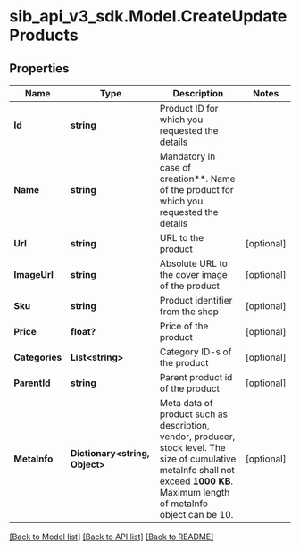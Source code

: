 # sib_api_v3_sdk.Model.CreateUpdateProducts
## Properties

Name | Type | Description | Notes
------------ | ------------- | ------------- | -------------
**Id** | **string** | Product ID for which you requested the details | 
**Name** | **string** | Mandatory in case of creation**. Name of the product for which you requested the details | 
**Url** | **string** | URL to the product | [optional] 
**ImageUrl** | **string** | Absolute URL to the cover image of the product | [optional] 
**Sku** | **string** | Product identifier from the shop | [optional] 
**Price** | **float?** | Price of the product | [optional] 
**Categories** | **List&lt;string&gt;** | Category ID-s of the product | [optional] 
**ParentId** | **string** | Parent product id of the product | [optional] 
**MetaInfo** | **Dictionary&lt;string, Object&gt;** | Meta data of product such as description, vendor, producer, stock level. The size of cumulative metaInfo shall not exceed **1000 KB**. Maximum length of metaInfo object can be 10. | [optional] 

[[Back to Model list]](../README.md#documentation-for-models) [[Back to API list]](../README.md#documentation-for-api-endpoints) [[Back to README]](../README.md)

